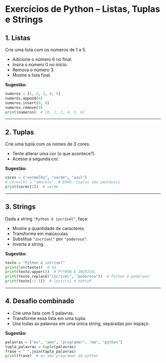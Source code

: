 
# Exercícios de Python – Listas, Tuplas e Strings

## 1. Listas
Crie uma lista com os números de 1 a 5.  
- Adicione o número 6 no final.  
- Insira o número 0 no início.  
- Remova o número 3.  
- Mostre a lista final.  

**Sugestão:**  
```python
numeros = [1, 2, 3, 4, 5]
numeros.append(6)
numeros.insert(0, 0)
numeros.remove(3)
print(numeros)  # [0, 1, 2, 4, 5, 6]
```

---

## 2. Tuplas
Crie uma tupla com os nomes de 3 cores.  
- Tente alterar uma cor (o que acontece?).  
- Acesse a segunda cor.  

**Sugestão:**  
```python
cores = ("vermelho", "verde", "azul")
# cores[0] = "amarelo"  # ERRO: tuplas são imutáveis
print(cores[1])  # verde
```

---

## 3. Strings
Dada a string `"Python é incrível"`, faça:  
- Mostre a quantidade de caracteres.  
- Transforme em maiúsculas.  
- Substitua `"incrível"` por `"poderoso"`.  
- Inverta a string.  

**Sugestão:**  
```python
texto = "Python é incrível"
print(len(texto))  # 16
print(texto.upper())  # PYTHON É INCRÍVEL
print(texto.replace("incrível", "poderoso"))  # Python é poderoso
print(texto[::-1])  # levírcni é nohtyP
```

---

## 4. Desafio combinado
- Crie uma lista com 5 palavras.  
- Transforme essa lista em uma tupla.  
- Una todas as palavras em uma única string, separadas por espaço.  

**Sugestão:**  
```python
palavras = ["eu", "amo", "programar", "em", "python"]
tupla_palavras = tuple(palavras)
frase = " ".join(tupla_palavras)
print(frase)  # eu amo programar em python
```
